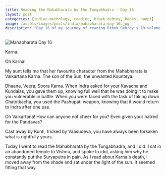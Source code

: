 ```yaml
---
title: Reading the Mahabharata by the Tungabhadra - Day 16
layout: post
categories: [indian-mythology, reading, bibek-debroy, books, hampi]
image: /assets/images/posts/india/mahabharata-day-16.jpg
description: "Day 16 of my journey of reading Bibek Debroy's 10-volume translation of the Mahabharata by the Tungabhadra."
---
```


![Mahabharata Day 16](/assets/posts/india/mahabharata-day-16.jpg)

Karna.

Oh Karna!

My aunt tells me that her favourite character from the Mahabharata is
Vaikartana Karna. The son of the Sun, the unwanted Kounteya.

Dhaana, Veera, Soora Karna.  When Indra asked for your Kavacha and Kundalas,
you gave them up, knowing full well that he was doing it to make you vulnerable
in battle. When you were faced with the task of taking down Ghatotkacha, you
used the Pashupati weapon, knowing that it would return to Indra after one use.

Oh Vaikartana! How can anyone not cheer for you? Even given your hatred for the
Pandavas?

Cast away by Kunti, tricked by Vaasudeva, you have always been forsaken what is
rightfully yours.

Today I went to read the Mahabharata by the Tungabhadra, and I did. I sat in an
abandoned temple to Vishnu, and spoke to idol, asking him why he constantly put
the Suryaputra in pain. As I read about Karna's death, I moved away from the
shade and sat under the light of the sun. It seemed fitting that way.
